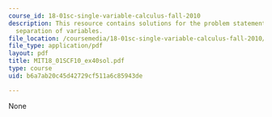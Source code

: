 ```yaml
---
course_id: 18-01sc-single-variable-calculus-fall-2010
description: This resource contains solutions for the problem statements related to
  separation of variables.
file_location: /coursemedia/18-01sc-single-variable-calculus-fall-2010/b6a7ab20c45d42729cf511a6c85943de_MIT18_01SCF10_ex40sol.pdf
file_type: application/pdf
layout: pdf
title: MIT18_01SCF10_ex40sol.pdf
type: course
uid: b6a7ab20c45d42729cf511a6c85943de

---
```

None